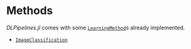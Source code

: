 # Methods

*DLPipelines.jl* comes with some [`LearningMethod`](#)s already implemented.

- [`ImageClassification`](./imageclassification.jl)